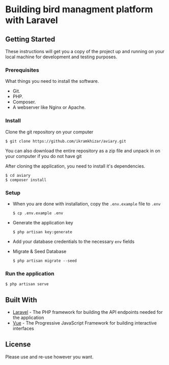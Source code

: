 # Building bird managment platform with Laravel

## Getting Started
These instructions will get you a copy of the project up and running on your local machine for development and testing purposes.

### Prerequisites
What things you need to install the software.

* Git.
* PHP.
* Composer.
* A webserver like Nginx or Apache.

### Install
Clone the git repository on your computer

```$ git clone https://github.com/ikramkhizar/aviary.git```


You can also download the entire repository as a zip file and unpack in on your computer if you do not have git

After cloning the application, you need to install it's dependencies. 

```
$ cd aviary
$ composer install
```

### Setup
- When you are done with installation, copy the `.env.example` file to `.env`

  ```$ cp .env.example .env```


- Generate the application key

  ```$ php artisan key:generate```


- Add your database credentials to the necessary `env` fields

- Migrate & Seed Database

  ```$ php artisan migrate --seed```


### Run the application

  ```$ php artisan serve```


## Built With
* [Laravel](https://laravel.com) - The PHP framework for building the API endpoints needed for the application
* [Vue](https://vuejs.org) - The Progressive JavaScript Framework for building interactive interfaces

## License
Please use and re-use however you want.
